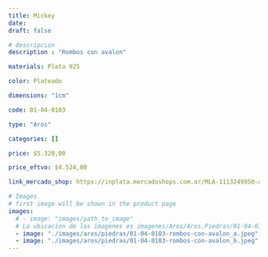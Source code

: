 ```yaml
---
title: Mickey
date: 
draft: false

# descripcion
description : "Rombos con avalon"

materials: Plata 925

color: Plateado

dimensions: "1cm"

code: 01-04-0103

type: "Aros"

categories: []

price: $5.320,00

price_eftvo: $4.524,00

link_mercado_shop: https://inplata.mercadoshops.com.ar/MLA-1113249950-aros-en-plata-925-y-ávalon-natural-rombitos-mick-_JM

# Images
# first image will be shown in the product page
images:
  # - image: "images/path_to_image"
  # La ubicacion de las imagenes es imagenes/Aros/Aros.Piedras/01-04-0103-mickey
  - image: "./images/aros/piedras/01-04-0103-rombos-con-avalon_a.jpeg"
  - image: "./images/aros/piedras/01-04-0103-rombos-con-avalon_b.jpeg"
---
```

